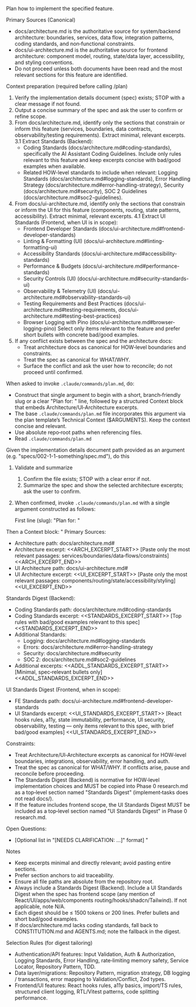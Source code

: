 Plan how to implement the specified feature.

Primary Sources (Canonical)

- docs/architecture.md is the authoritative source for system/backend
  architecture: boundaries, services, data flow, integration patterns, coding
  standards, and non‑functional constraints.
- docs/ui-architecture.md is the authoritative source for frontend architecture:
  component model, routing, state/data layer, accessibility, and styling
  conventions.
- Do not proceed unless both documents have been read and the most relevant
  sections for this feature are identified.

Context preparation (required before calling /plan)

1. Verify the implementation details document (spec) exists; STOP with a clear
   message if not found.
2. Output a concise summary of the spec and ask the user to confirm or refine
   scope.
3. From docs/architecture.md, identify only the sections that constrain or
   inform this feature (services, boundaries, data contracts,
   observability/testing requirements). Extract minimal, relevant excerpts. 3.1
   Extract Standards (Backend):
   - Coding Standards (docs/architecture.md#coding-standards), specifically the
     AI Assistant Coding Guidelines. Include only rules relevant to this feature
     and keep excerpts concise with bad/good examples when available.
   - Related HOW-level standards to include when relevant: Logging Standards
     (docs/architecture.md#logging-standards), Error Handling Strategy
     (docs/architecture.md#error-handling-strategy), Security
     (docs/architecture.md#security), SOC 2 Guidelines
     (docs/architecture.md#soc2-guidelines).
4. From docs/ui-architecture.md, identify only the sections that constrain or
   inform the UI for this feature (components, routing, state patterns,
   accessibility). Extract minimal, relevant excerpts. 4.1 Extract UI Standards
   (Frontend, when UI is in scope):
   - Frontend Developer Standards
     (docs/ui-architecture.md#frontend-developer-standards)
   - Linting & Formatting (UI) (docs/ui-architecture.md#linting-formatting-ui)
   - Accessibility Standards (docs/ui-architecture.md#accessibility-standards)
   - Performance & Budgets (docs/ui-architecture.md#performance-standards)
   - Security Controls (UI) (docs/ui-architecture.md#security-standards-ui)
   - Observability & Telemetry (UI)
     (docs/ui-architecture.md#observability-standards-ui)
   - Testing Requirements and Best Practices
     (docs/ui-architecture.md#testing-requirements,
     docs/ui-architecture.md#testing-best-practices)
   - Browser Logging with Pino (docs/ui-architecture.md#browser-logging-pino)
     Select only items relevant to the feature and prefer short bullets with
     concrete bad/good examples.
5. If any conflict exists between the spec and the architecture docs:
   - Treat architecture docs as canonical for HOW‑level boundaries and
     constraints.
   - Treat the spec as canonical for WHAT/WHY.
   - Surface the conflict and ask the user how to reconcile; do not proceed
     until confirmed.

When asked to invoke `.claude/commands/plan.md`, do:

- Construct that single argument to begin with a short, branch‑friendly slug or
  a clear "Plan for: <spec-path>" line, followed by a structured Context block
  that embeds Architecture/UI‑Architecture excerpts.
- The base `.claude/commands/plan.md` file incorporates this argument via the
  plan template’s Technical Context ($ARGUMENTS). Keep the context concise and
  relevant.
- Use absolute repo‑root paths when referencing files.
- Read `.claude/commands/plan.md`

Given the implementation details document path provided as an argument (e.g.
"specs/002-1-1-something/spec.md"), do this

1. Validate and summarize
   1. Confirm the file exists; STOP with a clear error if not.
   2. Summarize the spec and show the selected architecture excerpts; ask the
      user to confirm.

2. When confirmed, invoke `.claude/commands/plan.md` with a single argument
   constructed as follows:

   First line (slug): "Plan for: <absolute-spec-path>"

Then a Context block: " Primary Sources:

- Architecture path: docs/architecture.md#<anchor-or-section>
- Architecture excerpt: <<ARCH_EXCERPT_START>> [Paste only the most relevant
  passages: services/boundaries/data‑flows/constraints] <<ARCH_EXCERPT_END>>
- UI Architecture path: docs/ui-architecture.md#<anchor-or-section>
- UI Architecture excerpt: <<UI_EXCERPT_START>> [Paste only the most relevant
  passages: components/routing/state/accessibility/styling] <<UI_EXCERPT_END>>

Standards Digest (Backend):

- Coding Standards path: docs/architecture.md#coding-standards
- Coding Standards excerpt: <<STANDARDS_EXCERPT_START>> [Top rules with bad/good
  examples relevant to this spec] <<STANDARDS_EXCERPT_END>>
- Additional Standards:
  - Logging: docs/architecture.md#logging-standards
  - Errors: docs/architecture.md#error-handling-strategy
  - Security: docs/architecture.md#security
  - SOC 2: docs/architecture.md#soc2-guidelines
- Additional excerpts: <<ADDL_STANDARDS_EXCERPT_START>> [Minimal, spec‑relevant
  bullets only] <<ADDL_STANDARDS_EXCERPT_END>>

UI Standards Digest (Frontend, when in scope):

- FE Standards path: docs/ui-architecture.md#frontend-developer-standards
- UI Standards excerpt: <<UI_STANDARDS_EXCERPT_START>> [React hooks rules, a11y,
  state immutability, performance, UI security, observability, testing — only
  items relevant to this spec, with brief bad/good examples]
  <<UI_STANDARDS_EXCERPT_END>>

Constraints:

- Treat Architecture/UI‑Architecture excerpts as canonical for HOW‑level
  boundaries, integrations, observability, error handling, and auth.
- Treat the spec as canonical for WHAT/WHY. If conflicts arise, pause and
  reconcile before proceeding.
- The Standards Digest (Backend) is normative for HOW‑level implementation
  choices and MUST be copied into Phase 0 research.md as a top‑level section
  named "Standards Digest" (implement‑tasks does not read docs/).
- If the feature includes frontend scope, the UI Standards Digest MUST be
  included as a top‑level section named "UI Standards Digest" in Phase 0
  research.md.

Open Questions:

- [Optional list in "[NEEDS CLARIFICATION: …]" format] "

Notes

- Keep excerpts minimal and directly relevant; avoid pasting entire sections.
- Prefer section anchors to aid traceability.
- Ensure all file paths are absolute from the repository root.
- Always include a Standards Digest (Backend). Include a UI Standards Digest
  when the spec has frontend scope (any mention of React/UI/apps/web/components
  routing/hooks/shadcn/Tailwind). If not applicable, note N/A.
- Each digest should be ≤ 1500 tokens or 200 lines. Prefer bullets and short
  bad/good examples.
- If docs/architecture.md lacks coding standards, fall back to CONSTITUTION.md
  and AGENTS.md; note the fallback in the digest.

Selection Rules (for digest tailoring)

- Authentication/API features: Input Validation, Auth & Authorization, Logging
  Standards, Error Handling, rate‑limiting memory safety, Service Locator,
  Repository Pattern, TDD.
- Data layer/migrations: Repository Pattern, migration strategy, DB logging /
  transactions, error mapping to Validation/Conflict, Zod types.
- Frontend/UI features: React hooks rules, a11y basics, import/TS rules,
  structured client logging, RTL/Vitest patterns, code splitting performance.
